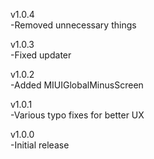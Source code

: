 v1.0.4  
-Removed unnecessary things  
  
v1.0.3  
-Fixed updater  
  
v1.0.2  
-Added MIUIGlobalMinusScreen  
  
v1.0.1  
-Various typo fixes for better UX  
  
v1.0.0  
-Initial release
